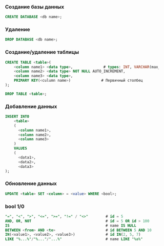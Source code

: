 ### Создание базы данных
```sql
CREATE DATABASE <db name>;
```
### Удаление
```sql
DROP DATABASE <db name>;
```

### Создание/удаление таблицы
```sql
CREATE TABLE <table>(
    <column name1> <data type>,              # types: INT, VARCHAR(max_size), CHAR(size), DATE
    <column name2> <data type> NOT NULL AUTO_INCREMENT,
    <column name3> <data type>,
    PRIMARY KEY(<culumn name>)              # Первичный столбец
);
```
  
  ```sql
DROP TABLE <table>;
  ```

### Добавление данных
```sql
INSERT INTO 
    <table> 
    (
      <column name1>,
      <column name2>,
      <column name3>
    )
    VALUES 
    (
      <data1>,
      <data2>,
      <data3>
);
```

### Обновление данных
```sql
UPDATE <table> SET <column> = <value> WHERE <bool>;
```

### bool 1/0
```sql
"=", "<", ">", "<=", ">=", "!=" / "<>"        # id = 5
AND, OR, NOT                                  # id = 5 OR id > 100
IS                                            # name IS NULL
BETWEEN <from> AND <to>                       # id BETWEEN 5 AND 10     =>    id => 5 AND id <= 10
IN(<value1>, <value2>, <value3>)              # id IN(2, 5, 7)          =>    id = 2 OR id = 5 OR id = 7
LIKE "%...%"/"%..."/"...%"                    # name LIKE "%a%"         =>    < if "a" in name  =>  1 >
  ```
